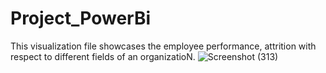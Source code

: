# Project_PowerBi
This visualization file showcases the employee performance, attrition with respect to different fields of an organizatioN.
![Screenshot (313)](https://github.com/juriboruah700/Project_PowerBi/assets/77110165/f6572e56-7d10-4088-8bca-4bb683b7404f)
